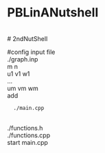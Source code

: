 # PBLinANutshell
<br>
#   2 n d N u t S h e l l 

<br>

#config input file 
<br>
./graph.inp
<br>
m n 
<br>
u1 v1 w1
<br>
...
<br>
um vm wm 
<br>
add 
<br>

      ./main.cpp
  <br>
      ./functions.h
  <br>
      ./functions.cpp
<br>
start main.cpp
